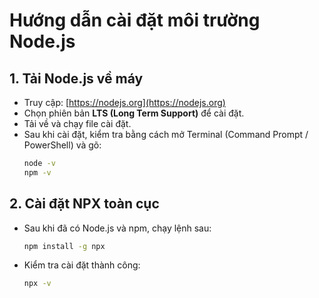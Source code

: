 # Hướng dẫn cài đặt môi trường Node.js

## 1. Tải Node.js về máy
- Truy cập: [https://nodejs.org](https://nodejs.org)
- Chọn phiên bản **LTS (Long Term Support)** để cài đặt.
- Tải về và chạy file cài đặt.
- Sau khi cài đặt, kiểm tra bằng cách mở Terminal (Command Prompt / PowerShell) và gõ:
  ```bash
  node -v
  npm -v

## 2. Cài đặt NPX toàn cục

- Sau khi đã có Node.js và npm, chạy lệnh sau:
  ```bash
  npm install -g npx


- Kiểm tra cài đặt thành công:
  ```bash
  npx -v